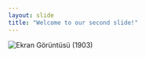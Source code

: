 ```yaml
---
layout: slide
title: "Welcome to our second slide!"
---
```

![Ekran Görüntüsü (1903)](https://user-images.githubusercontent.com/81257409/112309504-77fcf300-8cb4-11eb-9044-838915cade8a.png)

